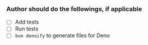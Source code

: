 ### Author should do the followings, if applicable

- [ ] Add tests
- [ ] Run tests
- [ ] `bun denoify` to generate files for Deno
